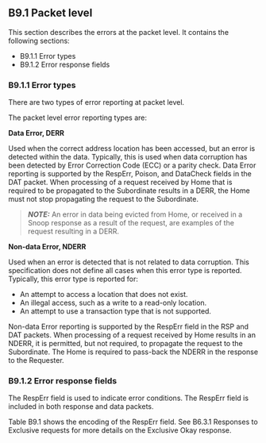 ## B9.1 Packet level

This section describes the errors at the packet level. It contains the following sections:

- B9.1.1 Error types
- B9.1.2 Error response fields

### B9.1.1 Error types

There are two types of error reporting at packet level.

The packet level error reporting types are:

**Data Error, DERR**

Used when the correct address location has been accessed, but an error is detected within the data. Typically, this is used when data corruption has been detected by Error Correction Code (ECC) or a parity check. Data Error reporting is supported by the RespErr, Poison, and DataCheck fields in the DAT packet. When processing of a request received by Home that is required to be propagated to the Subordinate results in a DERR, the Home must not stop propagating the request to the Subordinate.

> **_NOTE:_** An error in data being evicted from Home, or received in a Snoop response as a result of the request, are examples of the request resulting in a DERR.

**Non-data Error, NDERR**

Used when an error is detected that is not related to data corruption. This specification does not define all cases when this error type is reported. Typically, this error type is reported for:

- An attempt to access a location that does not exist.
- An illegal access, such as a write to a read-only location.
- An attempt to use a transaction type that is not supported.

Non-data Error reporting is supported by the RespErr field in the RSP and DAT packets. When processing of a request received by Home results in an NDERR, it is permitted, but not required, to propagate the request to the Subordinate. The Home is required to pass-back the NDERR in the response to the Requester.

### B9.1.2 Error response fields

The RespErr field is used to indicate error conditions. The RespErr field is included in both response and data packets.

Table B9.1 shows the encoding of the RespErr field. See B6.3.1 Responses to Exclusive requests for more details on the Exclusive Okay response.